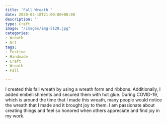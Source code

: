 ```yaml
---
title: 'Fall Wreath '
date: 2020-03-18T21:00:00+00:00
description: ''
type: Craft
image: "/images/img-5128.jpg"
categories:
- Wreath
- Art
tags:
- Festive
- Handmade
- Craft
- Wreath
- Fall

---
```

I created this fall wreath by using a wreath form and ribbons. Additionally, I added embellishments and secured them with hot glue. During COVID-19, which is around the time that I made this wreath, many people would notice the wreath that I made and it brought joy to them. I am passionate about creating things and feel so honored when others appreciate and find joy in my work.